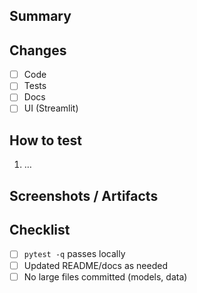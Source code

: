 ## Summary
<!-- What does this PR change? -->

## Changes
- [ ] Code
- [ ] Tests
- [ ] Docs
- [ ] UI (Streamlit)

## How to test
1. …

## Screenshots / Artifacts
<!-- If UI or output changes, paste screenshots or attach HTML/CSV artifacts -->

## Checklist
- [ ] `pytest -q` passes locally
- [ ] Updated README/docs as needed
- [ ] No large files committed (models, data)
